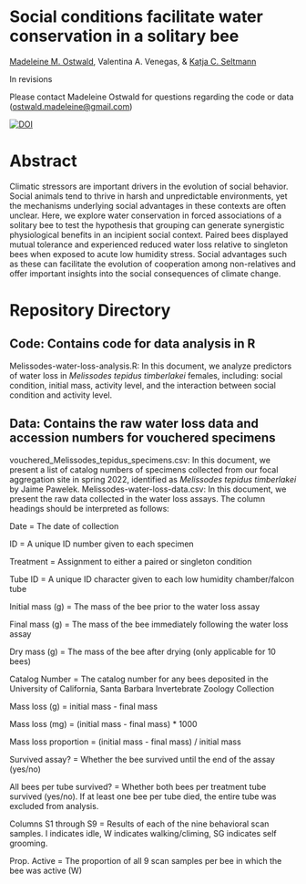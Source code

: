 # Social conditions facilitate water conservation in a solitary bee
[Madeleine M. Ostwald](https://orcid.org/0000-0002-9869-8835), Valentina A. Venegas, & [Katja C. Seltmann](https://orcid.org/0000-0001-5354-6048)

In revisions

Please contact Madeleine Ostwald for questions regarding the code or data (ostwald.madeleine@gmail.com)

[![DOI](https://zenodo.org/badge/671999969.svg)](https://zenodo.org/badge/latestdoi/671999969)



# Abstract
Climatic stressors are important drivers in the evolution of social behavior. Social animals tend to thrive in harsh and unpredictable environments, yet the mechanisms underlying social advantages in these contexts are often unclear. Here, we explore water conservation in forced associations of a solitary bee to test the hypothesis that grouping can generate synergistic physiological benefits in an incipient social context. Paired bees displayed mutual tolerance and experienced reduced water loss relative to singleton bees when exposed to acute low humidity stress. Social advantages such as these can facilitate the evolution of cooperation among non-relatives and offer important insights into the social consequences of climate change.

# Repository Directory
## Code: Contains code for data analysis in R
Melissodes-water-loss-analysis.R: In this document, we analyze predictors of water loss in _Melissodes tepidus timberlakei_ females, including: social condition, initial mass, activity level, and the interaction between social condition and activity level.

## Data: Contains the raw water loss data and accession numbers for vouchered specimens
vouchered_Melissodes_tepidus_specimens.csv: In this document, we present a list of catalog numbers of specimens collected from our focal aggregation site in spring 2022, identified as *Melissodes tepidus timberlakei* by Jaime Pawelek.
Melissodes-water-loss-data.csv: In this document, we present the raw data collected in the water loss assays. The column headings should be interpreted as follows:

Date = The date of collection

ID = A unique ID number given to each specimen

Treatment = Assignment to either a paired or singleton condition

Tube ID = A unique ID character given to each low humidity chamber/falcon tube

Initial mass (g) = The mass of the bee prior to the water loss assay

Final mass (g) = The mass of the bee immediately following the water loss assay

Dry mass (g) = The mass of the bee after drying (only applicable for 10 bees)

Catalog Number = The catalog number for any bees deposited in the University of California, Santa Barbara Invertebrate Zoology Collection

Mass loss (g) = initial mass - final mass

Mass loss (mg) = (initial mass - final mass) * 1000

Mass loss proportion = (initial mass - final mass) / initial mass

Survived assay? = Whether the bee survived until the end of the assay (yes/no)

All bees per tube survived? = Whether both bees per treatment tube survived (yes/no). If at least one bee per tube died, the entire tube was excluded from analysis.

Columns S1 through S9 = Results of each of the nine behavioral scan samples. I indicates idle, W indicates walking/climing, SG indicates self grooming.

Prop. Active = The proportion of all 9 scan samples per bee in which the bee was active (W)
